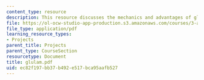 ```yaml
---
content_type: resource
description: This resource discusses the mechanics and advantages of glulam wood.
file: https://ol-ocw-studio-app-production.s3.amazonaws.com/courses/3-a26-freshman-seminar-the-nature-of-engineering-fall-2005/ec82f197bb37b492e517bca95aafb527_glulam.pdf
file_type: application/pdf
learning_resource_types:
- Projects
parent_title: Projects
parent_type: CourseSection
resourcetype: Document
title: glulam.pdf
uid: ec82f197-bb37-b492-e517-bca95aafb527
---
```

